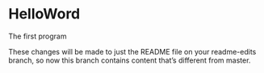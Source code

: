 # HelloWord
The first program

These changes will be made to just the README file on your readme-edits branch, so now this branch contains content that’s different from master.

